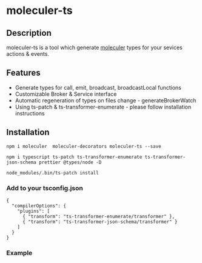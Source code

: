 # moleculer-ts

## Description

moleculer-ts is a tool which generate [moleculer](https://github.com/moleculerjs/moleculer) types for your sevices actions & events.

## Features

- Generate types for call, emit, broadcast, broadcastLocal functions
- Customizable Broker & Service interface
- Automatic regeneration of types on files change - generateBrokerWatch
- Using ts-patch & ts-transformer-enumerate - please follow installation instructions

## Installation

```
npm i moleculer  moleculer-decorators moleculer-ts --save

npm i typescript ts-patch ts-transformer-enumerate ts-transformer-json-schema prettier @types/node -D

node_modules/.bin/ts-patch install
```

### Add to your tsconfig.json

```
{
  "compilerOptions": {
    "plugins": [
      { "transform": "ts-transformer-enumerate/transformer" },
      { "transform": "ts-transformer-json-schema/transformer" }
    ]
  }
}
```

### Example

```

```
